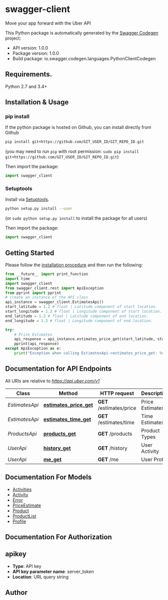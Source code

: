 # swagger-client
Move your app forward with the Uber API

This Python package is automatically generated by the [Swagger Codegen](https://github.com/swagger-api/swagger-codegen) project:

- API version: 1.0.0
- Package version: 1.0.0
- Build package: io.swagger.codegen.languages.PythonClientCodegen

## Requirements.

Python 2.7 and 3.4+

## Installation & Usage
### pip install

If the python package is hosted on Github, you can install directly from Github

```sh
pip install git+https://github.com/GIT_USER_ID/GIT_REPO_ID.git
```
(you may need to run `pip` with root permission: `sudo pip install git+https://github.com/GIT_USER_ID/GIT_REPO_ID.git`)

Then import the package:
```python
import swagger_client 
```

### Setuptools

Install via [Setuptools](http://pypi.python.org/pypi/setuptools).

```sh
python setup.py install --user
```
(or `sudo python setup.py install` to install the package for all users)

Then import the package:
```python
import swagger_client
```

## Getting Started

Please follow the [installation procedure](#installation--usage) and then run the following:

```python
from __future__ import print_function
import time
import swagger_client
from swagger_client.rest import ApiException
from pprint import pprint
# create an instance of the API class
api_instance = swagger_client.EstimatesApi()
start_latitude = 1.2 # float | Latitude component of start location.
start_longitude = 1.2 # float | Longitude component of start location.
end_latitude = 1.2 # float | Latitude component of end location.
end_longitude = 1.2 # float | Longitude component of end location.

try:
    # Price Estimates
    api_response = api_instance.estimates_price_get(start_latitude, start_longitude, end_latitude, end_longitude)
    pprint(api_response)
except ApiException as e:
    print("Exception when calling EstimatesApi->estimates_price_get: %s\n" % e)

```

## Documentation for API Endpoints

All URIs are relative to *https://api.uber.com/v1*

Class | Method | HTTP request | Description
------------ | ------------- | ------------- | -------------
*EstimatesApi* | [**estimates_price_get**](docs/EstimatesApi.md#estimates_price_get) | **GET** /estimates/price | Price Estimates
*EstimatesApi* | [**estimates_time_get**](docs/EstimatesApi.md#estimates_time_get) | **GET** /estimates/time | Time Estimates
*ProductsApi* | [**products_get**](docs/ProductsApi.md#products_get) | **GET** /products | Product Types
*UserApi* | [**history_get**](docs/UserApi.md#history_get) | **GET** /history | User Activity
*UserApi* | [**me_get**](docs/UserApi.md#me_get) | **GET** /me | User Profile


## Documentation For Models

 - [Activities](docs/Activities.md)
 - [Activity](docs/Activity.md)
 - [Error](docs/Error.md)
 - [PriceEstimate](docs/PriceEstimate.md)
 - [Product](docs/Product.md)
 - [ProductList](docs/ProductList.md)
 - [Profile](docs/Profile.md)


## Documentation For Authorization


## apikey

- **Type**: API key
- **API key parameter name**: server_token
- **Location**: URL query string


## Author



